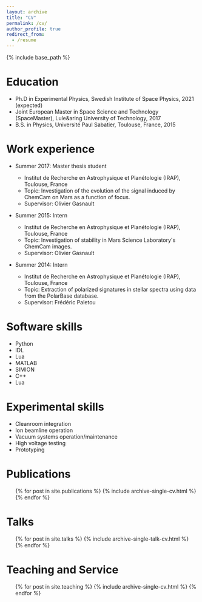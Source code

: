 ```yaml
---
layout: archive
title: "CV"
permalink: /cv/
author_profile: true
redirect_from:
  - /resume
---
```


{% include base_path %}

Education
======
* Ph.D in Experimental Physics, Swedish Institute of Space Physics, 2021 (expected)
* Joint European Master in Space Science and Technology (SpaceMaster), Lule&aring University of Technology, 2017
* B.S. in Physics, Universit&eacute; Paul Sabatier, Toulouse, France, 2015

Work experience
======
* Summer 2017: Master thesis student
  * Institut de Recherche en Astrophysique et Plan&eacute;tologie (IRAP), Toulouse, France
  * Topic: Investigation of the evolution of the signal induced by ChemCam on Mars as a function of focus. 
  * Supervisor: Olivier Gasnault

* Summer 2015: Intern
  * Institut de Recherche en Astrophysique et Plan&eacute;tologie (IRAP), Toulouse, France
  * Topic: Investigation of stability in Mars Science Laboratory's ChemCam images.
  * Supervisor: Olivier Gasnault

* Summer 2014: Intern
  * Institut de Recherche en Astrophysique et Plan&eacute;tologie (IRAP), Toulouse, France
  * Topic: Extraction of polarized signatures in stellar spectra using data from the PolarBase database.
  * Supervisor: Fr&eacute;d&eacute;ric Paletou
  
Software skills
======
* Python
* IDL
* Lua
* MATLAB
* SIMION
* C++
* Lua

Experimental skills
======
* Cleanroom integration
* Ion beamline operation
* Vacuum systems operation/maintenance
* High voltage testing
* Prototyping

Publications
======
  <ul>{% for post in site.publications %}
    {% include archive-single-cv.html %}
  {% endfor %}</ul>
  
Talks
======
  <ul>{% for post in site.talks %}
    {% include archive-single-talk-cv.html %}
  {% endfor %}</ul>
  
Teaching and Service
======
  <ul>{% for post in site.teaching %}
    {% include archive-single-cv.html %}
  {% endfor %}</ul>
  

